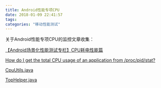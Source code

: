 ```yaml
---
title: Android性能专项CPU
date: 2018-01-09 22:41:57
tags:
categories: "移动性能测试"
---
```


关于Android性能专项CPU的监控文章收集：

[【Android场景化性能测试专栏】CPU耗电性能篇](https://www.qcloud.com/community/article/364036)

[How do I get the total CPU usage of an application from /proc/pid/stat?](https://codedump.io/share/ShTYuPaoKtYa/1/how-do-i-get-the-total-cpu-usage-of-an-application-from-procpidstat)

[CpuUtils.java](https://github.com/Tencent/GT/blob/master/android/app/src/main/java/com/tencent/wstt/gt/api/utils/CpuUtils.java)

[TopHelper.java](https://android.googlesource.com/platform/tools/tradefederation/+/master/src/com/android/tradefed/device/TopHelper.java)
